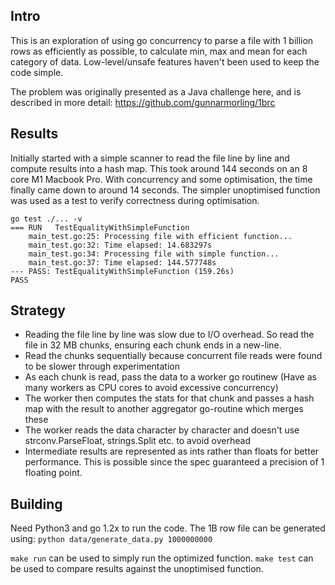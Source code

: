 ## Intro
This is an exploration of using go concurrency to parse a file with 1 billion rows as efficiently as possible, to calculate min, max and mean for each category of data. 
Low-level/unsafe features haven't been used to keep the code simple.

The problem was originally presented as a Java challenge here, and is described in more detail:
https://github.com/gunnarmorling/1brc

## Results
Initially started with a simple scanner to read the file line by line and compute results into a hash map.
This took around 144 seconds on an 8 core M1 Macbook Pro. With concurrency and some optimisation, the time finally came down to around 14 seconds.
The simpler unoptimised function was used as a test to verify correctness during optimisation.
```
go test ./... -v
=== RUN   TestEqualityWithSimpleFunction
    main_test.go:25: Processing file with efficient function...
    main_test.go:32: Time elapsed: 14.683297s
    main_test.go:34: Processing file with simple function...
    main_test.go:37: Time elapsed: 144.577748s
--- PASS: TestEqualityWithSimpleFunction (159.26s)
PASS
```

## Strategy
- Reading the file line by line was slow due to I/O overhead. So read the file in 32 MB chunks, ensuring each chunk ends in a new-line.
- Read the chunks sequentially because concurrent file reads were found to be slower through experimentation
- As each chunk is read, pass the data to a worker go routinew (Have as many workers as CPU cores to avoid excessive concurrency)
- The worker then computes the stats for that chunk and passes a hash map with the result to another aggregator go-routine which merges these
- The worker reads the data character by character and doesn't use strconv.ParseFloat, strings.Split etc. to avoid overhead
- Intermediate results are represented as ints rather than floats for better performance. This is possible since the spec guaranteed a precision of 1 floating point.

## Building
Need Python3 and go 1.2x to run the code. The 1B row file can be generated using: 
`python data/generate_data.py 1000000000`

`make run` can be used to simply run the optimized function. `make test` can be used to compare results against the unoptimised function.
